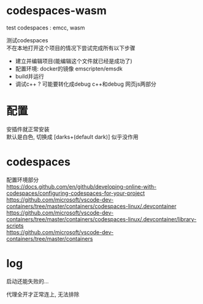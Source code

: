 # codespaces-wasm
test codespaces : emcc, wasm

测试codespaces  
不在本地打开这个项目的情况下尝试完成所有以下步骤  
+ 建立并编辑项目(能编辑这个文件就已经是成功了)
+ 配置环境: docker的镜像 emscripten/emsdk
+ build并运行
+ 调试c++ ? 可能要转化成debug c++和debug 网页js两部分

# 配置

安插件就正常安装  
默认是白色, 切换成 [darks+(default dark)] 似乎没作用

# codespaces

配置环境部分  
https://docs.github.com/en/github/developing-online-with-codespaces/configuring-codespaces-for-your-project  
https://github.com/microsoft/vscode-dev-containers/tree/master/containers/codespaces-linux/.devcontainer  
https://github.com/microsoft/vscode-dev-containers/tree/master/containers/codespaces-linux/.devcontainer/library-scripts  
https://github.com/microsoft/vscode-dev-containers/tree/master/containers  


# log

启动还能失败的...

代理全开才正常连上, 无法排除
